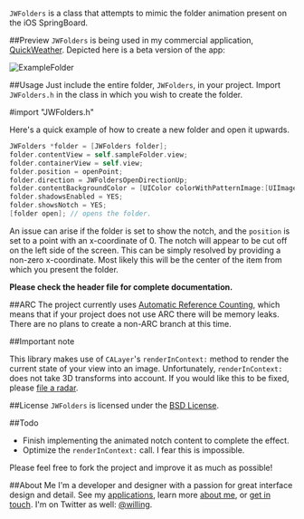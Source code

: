`JWFolders` is a class that attempts to mimic the folder animation present on the iOS SpringBoard.

##Preview
`JWFolders` is being used in my commercial application, [QuickWeather](http://itunes.apple.com/us/app/quickweather/id414898317?mt=8). Depicted here is a beta version of the app:

![ExampleFolder](http://www.jwilling.com/serve/github/jwfolders/preview.png)

##Usage
Just include the entire folder, `JWFolders`, in your project. Import `JWFolders.h` in the class in which you wish to create the folder.

  #import "JWFolders.h"

Here's a quick example of how to create a new folder and open it upwards.

```objective-c
JWFolders *folder = [JWFolders folder];
folder.contentView = self.sampleFolder.view;
folder.containerView = self.view;
folder.position = openPoint;
folder.direction = JWFoldersOpenDirectionUp;
folder.contentBackgroundColor = [UIColor colorWithPatternImage:[UIImage imageNamed:@"noise"]];
folder.shadowsEnabled = YES;
folder.showsNotch = YES;
[folder open]; // opens the folder.
```

An issue can arise if the folder is set to show the notch, and the `position` is set to a point with an x-coordinate of 0. The notch will appear to be cut off on the left side of the screen. This can be simply resolved by providing a non-zero x-coordinate. Most likely this will be the center of the item from which you present the folder.

**Please check the header file for complete documentation.**


##ARC
The project currently uses [Automatic Reference Counting](http://clang.llvm.org/docs/AutomaticReferenceCounting.html), which means that if your project does not use ARC there will be memory leaks. There are no plans to create a non-ARC branch at this time.

##Important note

This library makes use of `CALayer`'s `renderInContext:` method to render the current state of your view into an image. Unfortunately, `renderInContext:` does not take 3D transforms into account. If you would like this to be fixed, please [file a radar](https://bugreport.apple.com).

##License
`JWFolders` is licensed under the [BSD License](http://www.opensource.org/licenses/bsd-license).

##Todo
- Finish implementing the animated notch content to complete the effect.
- Optimize the `renderInContext:` call. I fear this is impossible.

 Please feel free to fork the project and improve it as much as possible!

##About Me
I'm a developer and designer with a passion for great interface design and detail. See my [applications](http://appjon.com/applications.html), learn more [about me](http://appjon.com/about.html), or [get in touch](http://appjon.com/support.html). I'm on Twitter as well: [@willing](http://twitter.com/willing).
